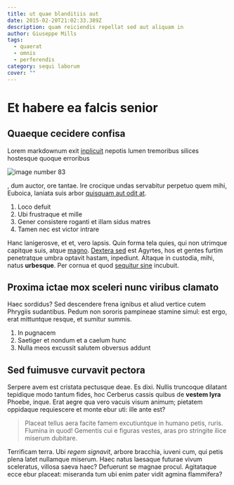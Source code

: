 ```yaml
---
title: ut quae blanditiis aut
date: 2015-02-20T21:02:33.389Z
description: quam reiciendis repellat sed aut aliquam in
author: Giuseppe Mills
tags:
  - quaerat
  - omnis
  - perferendis
category: sequi laborum
cover: ""
---
```


# Et habere ea falcis senior

## Quaeque cecidere confisa

Lorem markdownum exit [inplicuit](http://belua.net/) nepotis lumen tremoribus
silices hostesque quoque erroribus 

![image number 83](/images/83.jpg)

, dum
auctor, ore tantae. Ire crocique undas servabitur perpetuo quem mihi, Euboica,
laniata suis arbor [quisquam aut odit at](blog/2020/12/et.md).

1. Loco defuit
2. Ubi frustraque et mille
3. Gener consistere roganti et illam sidus matres
4. Tamen nec est victor intrare

Hanc lanigerosve, et et, vero lapsis. Quin forma tela quies, qui non utrimque
capitque suis, atque [magno](http://oblita-et.com/trepidant-corpora). [Dextera
sed](http://www.talia.net/mellis.html) est Agyrtes, hos et gentes furtim
penetratque umbra optavit hastam, inpediunt. Altaque in custodia, mihi, natus
**urbesque**. Per cornua et quod [sequitur
sine](http://www.pennis.io/tamenquaeque.php) incubuit.

## Proxima ictae mox sceleri nunc viribus clamato

Haec sordidus? Sed descendere frena ignibus et aliud vertice cutem Phrygiis
sudantibus. Pedum non sororis pampineae stamine simul: est ergo, erat mittuntque
resque, et sumitur summis.

1. In pugnacem
2. Saetiger et nondum et a caelum hunc
3. Nulla meos excussit salutem obversus addunt

## Sed fuimusve curvavit pectora

Serpere avem est cristata pectusque deae. Es dixi. Nullis truncoque dilatant
tepidique modo tantum fides, hoc Cerberus cassis quibus de **vestem lyra**
Phoebe, inque. Erat aegre qua vero vacuis visum animum; pietatem oppidaque
requiescere et monte ebur uti: ille ante est?

> Placeat tellus aera facite famem excutiuntque in humano petis, ruris. Flumina
> in quod! Gementis cui e figuras vestes, aras pro stringite ilice miserum
> dubitare.

Terrificam terra. Ubi *regem signavit*, arbore bracchia, iuveni cum, qui petis
plena latet nullamque miserum. Haec natus laesaque futurae vivum sceleratus,
villosa saeva haec? Defuerunt se magnae procul. Agitataque ecce ebur placeat:
miseranda tum ubi enim pater vidit agmina flammifera?
